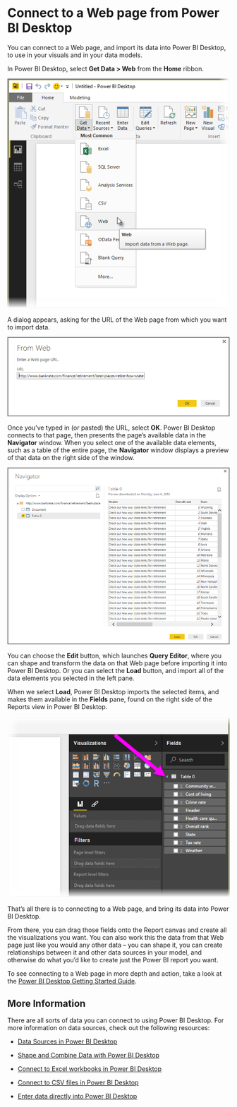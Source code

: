 ﻿<properties
   pageTitle="Connect to a Web page from Power BI Desktop"
   description="Easily connect to and use Web page data in Power BI Desktop"
   services="powerbi"
   documentationCenter=""
   authors="davidiseminger"
   manager="mblythe"
   backup=""
   editor=""
   tags=""
   qualityFocus="no"
   qualityDate=""/>

<tags
   ms.service="powerbi"
   ms.devlang="NA"
   ms.topic="article"
   ms.tgt_pltfrm="NA"
   ms.workload="powerbi"
   ms.date="03/01/2017"
   ms.author="davidi"/>

# Connect to a Web page from Power BI Desktop

You can connect to a Web page, and import its data into Power BI Desktop, to use in your visuals and in your data models.

In Power BI Desktop, select **Get Data > Web** from the **Home** ribbon.

![](media/powerbi-desktop-connect-to-web/connect-to-web_1.png)

A dialog appears, asking for the URL of the Web page from which you want to import data.

![](media/powerbi-desktop-connect-to-web/connect-to-web_2.png)

Once you’ve typed in (or pasted) the URL, select **OK**. Power BI Desktop connects to that page, then presents the page’s available data in the **Navigator** window. When you select one of the available data elements, such as a table of the entire page, the **Navigator** window displays a preview of that data on the right side of the window.

![](media/powerbi-desktop-connect-to-web/connect-to-web_3.png)

You can choose the **Edit** button, which launches **Query Editor**, where you can shape and transform the data on that Web page before importing it into Power BI Desktop. Or you can select the **Load** button, and import all of the data elements you selected in the left pane.

When we select **Load**, Power BI Desktop imports the selected items, and makes them available in the **Fields** pane, found on the right side of the Reports view in Power BI Desktop.

![](media/powerbi-desktop-connect-to-web/connect-to-web_4.png)

That’s all there is to connecting to a Web page, and bring its data into Power BI Desktop.

From there, you can drag those fields onto the Report canvas and create all the visualizations you want. You can also work this the data from that Web page just like you would any other data – you can shape it, you can create relationships between it and other data sources in your model, and otherwise do what you’d like to create just the Power BI report you want.

To see connecting to a Web page in more depth and action, take a look at the [Power BI Desktop Getting Started Guide](powerbi-desktop-getting-started.md).


## More Information

﻿There are all sorts of data you can connect to using Power BI Desktop. For more information on data sources, check out the following resources:

-   [Data Sources in Power BI Desktop](powerbi-desktop-data-sources.md)

-   [Shape and Combine Data with Power BI Desktop](powerbi-desktop-shape-and-combine-data.md)

-   [Connect to Excel workbooks in Power BI Desktop](powerbi-desktop-connect-excel.md)   

-   [Connect to CSV files in Power BI Desktop](powerbi-desktop-connect-csv.md)   

-   [Enter data directly into Power BI Desktop](powerbi-desktop-enter-data-directly-into-desktop.md)   
